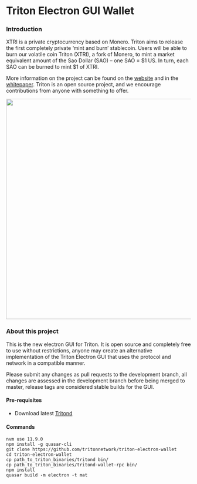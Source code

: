 # Triton Electron GUI Wallet

### Introduction
XTRI is a private cryptocurrency based on Monero. Triton aims to release the first completely private ‘mint and burn’ stablecoin. Users will be able to burn our volatile coin Triton (XTRI), a fork of Monero, to mint a market equivalent amount of the Sao Dollar (SAO) – one SAO = $1 US. In turn, each SAO can be burned to mint $1 of XTRI.

More information on the project can be found on the [website](https://xtri.network) and in the [whitepaper](https://cdn.discordapp.com/attachments/475870345010741269/561469142826483712/Triton_whitepaper_v3.1.pdf). Triton is an open source project, and we encourage contributions from anyone with something to offer. 
<p align="center">
 <img src="https://raw.githubusercontent.com/KeeJef/triton-electron-gui-wallet/master/src-electron/icons/mrcuug.PNG" width="600">
</p>



### About this project

This is the new electron GUI for Triton. It is open source and completely free to use without restrictions, anyone may create an alternative implementation of the Triton Electron GUI that uses the protocol and network in a compatible manner.

Please submit any changes as pull requests to the development branch, all changes are assessed in the development branch before being merged to master, release tags are considered stable builds for the GUI.

#### Pre-requisites
- Download latest [Tritond](https://github.com/tritonnetwork/tritonprotocol/releases/latest)

#### Commands
```
nvm use 11.9.0
npm install -g quasar-cli
git clone https://github.com/tritonnetwork/triton-electron-wallet
cd triton-electron-wallet
cp path_to_triton_binaries/tritond bin/
cp path_to_triton_binaries/tritond-wallet-rpc bin/
npm install
quasar build -m electron -t mat
```
